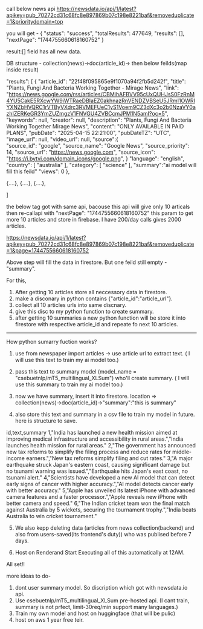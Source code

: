 call below news api 
https://newsdata.io/api/1/latest?apikey=pub_70272cd31c68fc8e897869b07c198e8221baf&removeduplicate=1&prioritydomain=top

you will get - 
{
"status": "success",
"totalResults": 477649,
"results": [],
"nextPage": "1744755660618160752"
}

result:[] field has all new data.

DB structure - 
collection(news)->doc(article_id)-> then below feilds(map inside result)

"results": [
{
    "article_id": "22f48f095865e9f1070a94f2fb5d242f",
    "title": "Plants, Fungi And Bacteria Working Together - Mirage News",
    "link": "https://news.google.com/rss/articles/CBMihAFBVV95cUxQUHJsS0FzRnM4YU5CakE5RXcwYW9iWTRaeDBIaEZ0akhnazRnVENDZVBSeU5JRmI1OWRIYXNZbHVQRC1rVTByVXdrc3RVMEFUeC1yS1Voem9CZ3dXc3o2b0NzaVY0azhIZERKeGR3YmZUZmgzV1FNVGU4ZVBCcmJPM1N5amI?oc=5",
    "keywords": null,
    "creator": null,
    "description": "Plants, Fungi And Bacteria Working Together Mirage News",
    "content": "ONLY AVAILABLE IN PAID PLANS",
    "pubDate": "2025-04-15 22:21:00",
    "pubDateTZ": "UTC",
    "image_url": null,
    "video_url": null,
     "source":{  
        "source_id": "google",
        "source_name": "Google News",
        "source_priority": 14,
        "source_url": "https://news.google.com",
        "source_icon": "https://i.bytvi.com/domain_icons/google.png",
     }
    "language": "english",
    "country": [
            "australia"
         ],
    "category": [
        "science"
        ],
    "summary":"ai model will fill this feild"
    "views": 0
},

{....},
{....},
{....},

]



the below tag got with same api, bacouse this api will give only 10 articals then re-callapi with "nextPage": "1744755660618160752" this param to get more 10 articles and store in firebase.
I have 200/day calls gives 2000 articles.

https://newsdata.io/api/1/latest?apikey=pub_70272cd31c68fc8e897869b07c198e8221baf&removeduplicate=1&page=1744755660618160752

Above step will fill the data in firestore. But one feild still empty - "summary".

For this, 
1. After getting 10 articles store all neccessory data in firestore.
2. make a disconary in python contains {"article_id":"article_url"}.
3. collect all 10 articles urls into same discnary.
4. give this disc to my python function to create summary.
5. after getting 10 summaries a new python function will be store it into firestore with respective article_id and repeate fo next 10      articles.

----------------------------------------------------------------------
How python sumarry fuction works?
1. use from newspaper import articles -> use article url to extract text.
    ( I will use this text to train my ai model too.) 
2. pass this text to summary model (model_name = "csebuetnlp/mT5_multilingual_XLSum") who'll create summary.
    ( I will use this summary to train my ai model too.)
3. now we have summary, insert it into firestore. location => collection(news)->doc(article_id)->"summary":"this is summary"

4. also store this text and summary in a csv file to train my model in future. here is structure to save.


id,text,summary
1,"India has launched a new health mission aimed at improving medical infrastructure and accessibility in rural areas.","India launches health mission for rural areas."
2,"The government has announced new tax reforms to simplify the filing process and reduce rates for middle-income earners.","New tax reforms simplify filing and cut rates."
3,"A major earthquake struck Japan's eastern coast, causing significant damage but no tsunami warning was issued.","Earthquake hits Japan's east coast, no tsunami alert."
4,"Scientists have developed a new AI model that can detect early signs of cancer with higher accuracy.","AI model detects cancer early with better accuracy."
5,"Apple has unveiled its latest iPhone with advanced camera features and a faster processor.","Apple reveals new iPhone with better camera and speed."
6,"The Indian cricket team won the final match against Australia by 5 wickets, securing the tournament trophy.","India beats Australia to win cricket tournament."


5. We also kepp deleting data (articles from news collection(backend) and also from users-saved(its frontend's duty)) who was publised before 7 days.

6. Host on Renderand Start Executing all of this automatically at 12AM.

All set!!




more ideas to do-
1. dont user summary model. So discription which got with newsdata.io api.
2. Use csebuetnlp/mT5_multilingual_XLSum pre-hosted api. (I cant train, summary is not prfect, limit-30req/min support many languages.)
3. Train my own model and host on huggingface (that will be pulic)
4. host on aws 1 year free teir.